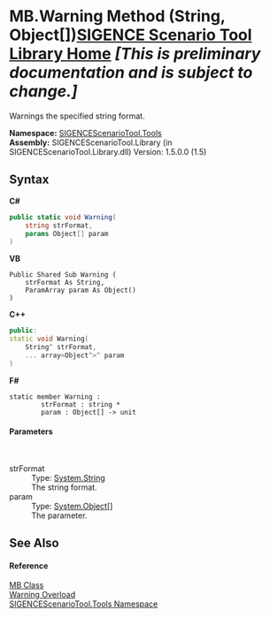 # MB.Warning Method (String, Object[])<a href="https://github.com/ObiWanLansi/SIGENCE-Scenario-Tool">SIGENCE Scenario Tool Library Home</a> _**\[This is preliminary documentation and is subject to change.\]**_

Warnings the specified string format.

**Namespace:**&nbsp;<a href="ed07aae6-c2f9-b6d8-effe-51b38a92d007.md">SIGENCEScenarioTool.Tools</a><br />**Assembly:**&nbsp;SIGENCEScenarioTool.Library (in SIGENCEScenarioTool.Library.dll) Version: 1.5.0.0 (1.5)

## Syntax

**C#**<br />
``` C#
public static void Warning(
	string strFormat,
	params Object[] param
)
```

**VB**<br />
``` VB
Public Shared Sub Warning ( 
	strFormat As String,
	ParamArray param As Object()
)
```

**C++**<br />
``` C++
public:
static void Warning(
	String^ strFormat, 
	... array<Object^>^ param
)
```

**F#**<br />
``` F#
static member Warning : 
        strFormat : string * 
        param : Object[] -> unit 

```


#### Parameters
&nbsp;<dl><dt>strFormat</dt><dd>Type: <a href="http://msdn2.microsoft.com/en-us/library/s1wwdcbf" target="_blank">System.String</a><br />The string format.</dd><dt>param</dt><dd>Type: <a href="http://msdn2.microsoft.com/en-us/library/e5kfa45b" target="_blank">System.Object</a>[]<br />The parameter.</dd></dl>

## See Also


#### Reference
<a href="cb6e0d07-ecf2-0529-ed52-657a28700dc7.md">MB Class</a><br /><a href="55492ee6-527c-60c3-6533-56c4366c290c.md">Warning Overload</a><br /><a href="ed07aae6-c2f9-b6d8-effe-51b38a92d007.md">SIGENCEScenarioTool.Tools Namespace</a><br />